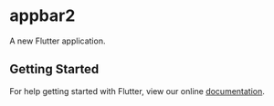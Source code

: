 # appbar2

A new Flutter application.

## Getting Started

For help getting started with Flutter, view our online
[documentation](https://flutter.io/).
